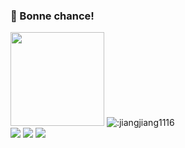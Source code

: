 ### 👋 Bonne chance! 


<img width="150" src="https://cdn.jsdelivr.net/gh/sun0225SUN/sun0225SUN/assets/images/cxyduck.gif" />

<!-- Github访客记录统计 --!>
<!--### 🛳 &nbsp;Your ticket ID for this visit-->
<img src="https://count.getloli.com/get/@:jiangjiang1116" alt=":jiangjiang1116" />


<!-- ![visitors](https://visitor-badge.glitch.me/badge?page_id=jiangjiang1116&left_color=green&right_color=red) --!>

<!-- 这是一个统计图 -->
<!-- [![Jiang's GitHub stats](https://github-readme-stats.vercel.app/api?username=jiangjiang1116)](https://github.com/jiangjiang1116/github-readme-stats) -->

<!-- ![status](https://github-readme-stats.vercel.app/api/wakatime?username=jiangjiang1116) --!>
<div class = "row">
<img src="https://img.shields.io/badge/Bootstrap-purple"/>
<img src="https://img.shields.io/badge/jQuery-blue"/>
<img src="https://img.shields.io/badge/HTML-orange"/>
</div>

